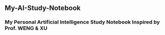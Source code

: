 ## My-AI-Study-Notebook
### My Personal Artificial Intelligence Study Notebook Inspired by Prof. WENG &amp; XU
